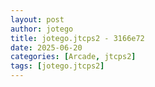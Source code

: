 ```yaml
---
layout: post
author: jotego
title: jotego.jtcps2 - 3166e72
date: 2025-06-20
categories: [Arcade, jtcps2]
tags: [jotego.jtcps2]
---
```


